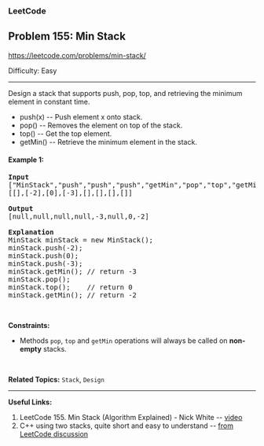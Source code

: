### LeetCode 
## Problem 155: Min Stack

https://leetcode.com/problems/min-stack/

Difficulty: Easy

---

Design a stack that supports push, pop, top, and retrieving the minimum element in constant time.

- push(x) -- Push element x onto stack.
- pop() -- Removes the element on top of the stack.
- top() -- Get the top element.
- getMin() -- Retrieve the minimum element in the stack.

#### Example 1:

<pre>
<b>Input</b>
["MinStack","push","push","push","getMin","pop","top","getMin"]
[[],[-2],[0],[-3],[],[],[],[]]

<b>Output</b>
[null,null,null,null,-3,null,0,-2]

<b>Explanation</b>
MinStack minStack = new MinStack();
minStack.push(-2);
minStack.push(0);
minStack.push(-3);
minStack.getMin(); // return -3
minStack.pop();
minStack.top();    // return 0
minStack.getMin(); // return -2
</pre>

<br>

**Constraints:**

- Methods `pop`, `top` and `getMin` operations will always be called on **non-empty** stacks.

<br>

**Related Topics:** 
`Stack`, `Design`

---

**Useful Links:**
1. LeetCode 155. Min Stack (Algorithm Explained) - Nick White -- [video](https://youtu.be/WxCuL3jleUA)
2. C++ using two stacks, quite short and easy to understand -- [from LeetCode discussion](https://leetcode.com/problems/min-stack/discuss/49016/C%2B%2B-using-two-stacks-quite-short-and-easy-to-understand)